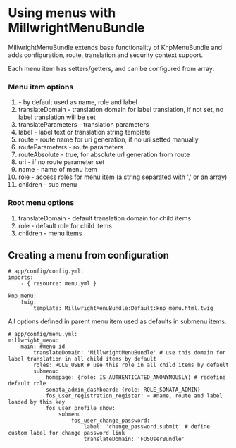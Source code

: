Using menus with MillwrightMenuBundle
=====================================

MillwrightMenuBundle extends base functionality of KnpMenuBundle and adds configuration, route, translation and security context support.

Each menu item has setters/getters, and can be configured from array:

### Menu item options

1. <key>  - by default used as name, role and label
2. translateDomain - translation domain for label translation, if not set, no label translation will be set
3. translateParameters - translation parameters
4. label  - label text or translation string template
5. route  - route name for uri generation, if no uri setted manually
6. routeParameters - route parameters
7. routeAbsolute    - true, for absolute url generation from route
8. uri    - if no route parameter set
9. name   - name of menu item
10. role   - access roles for menu item (a string separated with ',' or an array)
11. children - sub menu

### Root menu options

1. translateDomain - default translation domain for child items
2. role   - default role for child items
3. children - menu items


Creating a menu from configuration
----------------------------------

```
# app/config/config.yml:
imports:
    - { resource: menu.yml }

knp_menu:
    twig:
        template: MillwrightMenuBundle:Default:knp_menu.html.twig
```

All options defined in parent menu item used as defaults in submenu items.

```
# app/config/menu.yml:
millwright_menu:
    main: #menu id
        translateDomain: 'MillwrightMenuBundle' # use this domain for label translation in all child items by default
        roles: ROLE_USER # use this role in all child items by default
        submenu:
            homepage: {role: IS_AUTHENTICATED_ANONYMOUSLY} # redefine default role
            sonata_admin_dashboard: {role: ROLE_SONATA_ADMIN}
            fos_user_registration_register: ~ #name, route and label loaded by this key
            fos_user_profile_show:
                submenu:
                    fos_user_change_password:
                        label: 'change_password.submit' # define custom label for change password link
                        translateDomain: 'FOSUserBundle'
```
